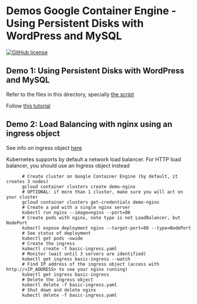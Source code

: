# Demos Google Container Engine - Using Persistent Disks with WordPress and MySQL

[![GitHub license](https://img.shields.io/github/license/mashape/apistatus.svg)](https://github.com/rafaelsf80/d4wretail/blob/master/LICENSE.txt)

## Demo 1: Using Persistent Disks with WordPress and MySQL

Refer to the files in this directory, specially [the script](https://github.com/rafaelsf80/demo-gke/blob/master/script-wordpress.sh)

Follow [this tutorial](https://cloud.google.com/container-engine/docs/tutorials/persistent-disk/)


## Demo 2: Load Balancing with nginx using an ingress object

See info on ingress object [here](http://blog.kubernetes.io/2016/03/Kubernetes-1.2-and-simplifying-advanced-networking-with-Ingress.html)

Kubernetes supports by default a network load balancer. For HTTP load balancer, you should use an Ingress object instead

```
      # Create cluster on Google Container Engine (by default, it creates 3 nodes)
      gcloud container clusters create demo-nginx
      # OPTIONAL: if more than 1 cluster, make sure you will act on your cluster
      gcloud container clusters get-credentials demo-nginx
      # Create a pod with a single nginx server
      kubectl run nginx --image=nginx --port=80
      # Create pods with nginx, note type is not LoadBalancer, but NodePort
      kubectl expose deployment nginx --target-port=80 --type=NodePort
      # See status of deployment
      kubectl get pods -owide
      # Create the ingress
      kubectl create -f basic-ingress.yaml
      # Monitor (wait until 3 servers are identified)
      kubectl get ingress basic-ingress --watch
      # Find IP address of the ingress object (access with http://<IP_ADDRESS> to see your nginx running)
      kubectl get ingress basic-ingress
      # Delete the ingress object
      kubectl delete -f basic-ingress.yaml
      # Shut down and delete nginx
      kubectl delete -f basic-ingress.yaml
      
      
```



